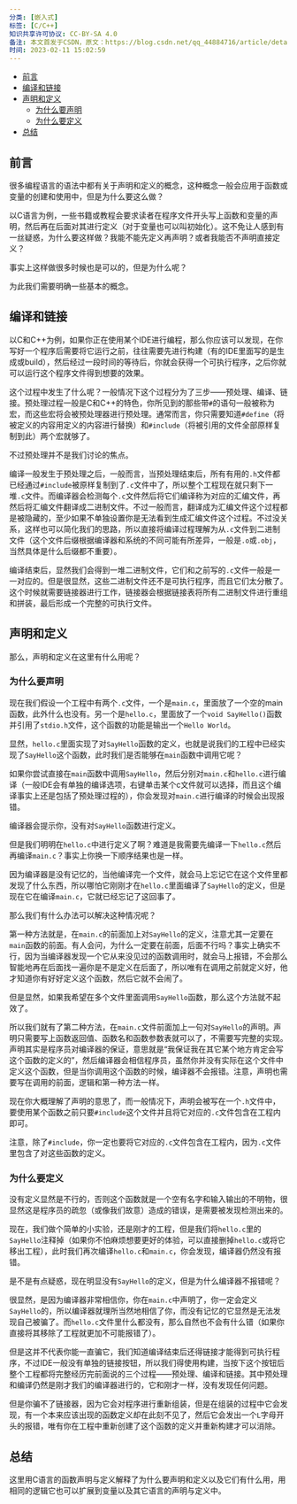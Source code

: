 ```yaml
---
分类: [嵌入式]
标签: [C/C++]
知识共享许可协议: CC-BY-SA 4.0
备注: 本文首发于CSDN，原文：https://blog.csdn.net/qq_44884716/article/details/128984019
时间: 2023-02-11 15:02:59
---
```


<!-- @import "[TOC]" {cmd="toc" depthFrom=1 depthTo=6 orderedList=false} -->

<!-- code_chunk_output -->

- [前言](#前言)
- [编译和链接](#编译和链接)
- [声明和定义](#声明和定义)
  - [为什么要声明](#为什么要声明)
  - [为什么要定义](#为什么要定义)
- [总结](#总结)

<!-- /code_chunk_output -->


## 前言

很多编程语言的语法中都有关于声明和定义的概念，这种概念一般会应用于函数或变量的创建和使用中，但是为什么要这么做？

以C语言为例，一些书籍或教程会要求读者在程序文件开头写上函数和变量的声明，然后再在后面对其进行定义（对于变量也可以叫初始化）。这不免让人感到有一丝疑惑，为什么要这样做？我能不能先定义再声明？或者我能否不声明直接定义？

事实上这样做很多时候也是可以的，但是为什么呢？

为此我们需要明确一些基本的概念。

## 编译和链接

以C和C++为例，如果你正在使用某个IDE进行编程，那么你应该可以发现，在你写好一个程序后需要将它运行之前，往往需要先进行构建（有的IDE里面写的是生成或build），然后经过一段时间的等待后，你就会获得一个可执行程序，之后你就可以运行这个程序文件得到想要的效果。

这个过程中发生了什么呢？一般情况下这个过程分为了三步——预处理、编译、链接。预处理过程一般是C和C++的特色，你所见到的那些带`#`的语句一般被称为宏，而这些宏将会被预处理器进行预处理。通常而言，你只需要知道`#define`（将被定义的内容用定义的内容进行替换）和`#include`（将被引用的文件全部原样复制到此）两个宏就够了。

不过预处理并不是我们讨论的焦点。

编译一般发生于预处理之后，一般而言，当预处理结束后，所有有用的`.h`文件都已经通过`#include`被原样复制到了`.c`文件中了，所以整个工程现在就只剩下一堆`.c`文件。而编译器会检测每个`.c`文件然后将它们编译称为对应的汇编文件，再然后将汇编文件翻译成二进制文件。不过一般而言，翻译成为汇编文件这个过程都是被隐藏的，至少如果不单独设置你是无法看到生成汇编文件这个过程。不过没关系，这样也可以简化我们的思路，所以直接将编译过程理解为从`.c`文件到二进制文件（这个文件后缀根据编译器和系统的不同可能有所差异，一般是`.o`或`.obj`，当然具体是什么后缀都不重要）。

编译结束后，显然我们会得到一堆二进制文件，它们和之前写的`.c`文件一般是一一对应的。但是很显然，这些二进制文件还不是可执行程序，而且它们太分散了。这个时候就需要链接器进行工作，链接器会根据链接表将所有二进制文件进行重组和拼装，最后形成一个完整的可执行文件。

## 声明和定义

那么，声明和定义在这里有什么用呢？

### 为什么要声明

现在我们假设一个工程中有两个`.c`文件，一个是`main.c`，里面放了一个空的main函数，此外什么也没有。另一个是`hello.c`，里面放了一个`void SayHello()`函数并引用了`stdio.h`文件，这个函数的功能是输出一个`Hello World`。

显然，`hello.c`里面实现了对`SayHello`函数的定义，也就是说我们的工程中已经实现了`SayHello`这个函数，此时我们是否能够在`main`函数中调用它呢？

如果你尝试直接在`main`函数中调用`SayHello`，然后分别对`main.c`和`hello.c`进行编译（一般IDE会有单独的编译选项，右键单击某个c文件就可以选择，而且这个编译事实上还是包括了预处理过程的），你会发现对`main.c`进行编译的时候会出现报错。

编译器会提示你，没有对`SayHello`函数进行定义。

但是我们明明在`hello.c`中进行定义了啊？难道是我需要先编译一下`hello.c`然后再编译`main.c`？事实上你换一下顺序结果也是一样。

因为编译器是没有记忆的，当他编译完一个文件，就会马上忘记它在这个文件里都发现了什么东西，所以哪怕它刚刚才在`hello.c`里面编译了`SayHello`的定义，但是现在它在编译`main.c`，它就已经忘记了这回事了。

那么我们有什么办法可以解决这种情况呢？

第一种方法就是，在`main.c`的前面加上对`SayHello`的定义，注意尤其一定要在`main`函数的前面。有人会问，为什么一定要在前面，后面不行吗？事实上确实不行，因为当编译器发现一个它从来没见过的函数调用时，就会马上报错，不会那么智能地再在后面找一遍你是不是定义在后面了，所以唯有在调用之前就定义好，他才知道你有好好定义这个函数，然后它就不会闹了。

但是显然，如果我希望在多个文件里面调用`SayHello`函数，那么这个方法就不起效了。

所以我们就有了第二种方法，在`main.c`文件前面加上一句对`SayHello`的声明。声明只需要写上函数返回值、函数名和函数参数表就可以了，不需要写完整的实现。声明其实是程序员对编译器的保证，意思就是“我保证我在其它某个地方肯定会写这个函数的定义的”，然后编译器会相信程序员，虽然你并没有实际在这个文件中定义这个函数，但是当你调用这个函数的时候，编译器不会报错。注意，声明也需要写在调用的前面，逻辑和第一种方法一样。

现在你大概理解了声明的意思了，而一般情况下，声明会被写在一个`.h`文件中，要使用某个函数之前只要`#include`这个文件并且将它对应的`.c`文件包含在工程内即可。

注意，除了`#include`，你一定也要将它对应的`.c`文件包含在工程内，因为`.c`文件里包含了对这些函数的定义。

### 为什么要定义

没有定义显然是不行的，否则这个函数就是一个空有名字和输入输出的不明物，很显然这是程序员的疏忽（或像我们故意）造成的错误，是需要被发现检测出来的。

现在，我们做个简单的小实验，还是刚才的工程，但是我们将`hello.c`里的`SayHello`注释掉（如果你不怕麻烦想要更好的体验，可以直接删掉`hello.c`或将它移出工程），此时我们再次编译`hello.c`和`main.c`，你会发现，编译器仍然没有报错。

是不是有点疑惑，现在明显没有`SayHello`的定义，但是为什么编译器不报错呢？

很显然，是因为编译器非常相信你，你在`main.c`中声明了，你一定会定义`SayHello`的，所以编译器就理所当然地相信了你，而没有记忆的它显然是无法发现自己被骗了。而`hello.c`文件里什么都没有，那么自然也不会有什么错（如果你直接将其移除了工程就更加不可能报错了）。

但是这并不代表你能一直骗它，我们知道编译结束后还得链接才能得到可执行程序，不过IDE一般没有单独的链接按钮，所以我们得使用构建，当按下这个按钮后整个工程都将完整经历完前面说的三个过程——预处理、编译和链接。其中预处理和编译仍然是刚才我们的编译器进行的，它和刚才一样，没有发现任何问题。

但是你骗不了链接器，因为它会对程序进行重新组装，但是在组装的过程中它会发现，有一个本来应该出现的函数定义却在此刻不见了，然后它会发出一个`L`字母开头的报错，唯有你在工程中重新创建了这个函数的定义并重新构建才可以消除。

## 总结

这里用C语言的函数声明与定义解释了为什么要声明和定义以及它们有什么用，用相同的逻辑它也可以扩展到变量以及其它语言的声明与定义中。